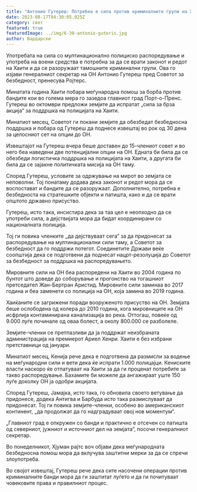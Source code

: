 ```yaml
---
title: "Антонио Гутереш: Потребна е сила против криминалните групи на Хаити"
date: 2023-08-17T04:30:05.025Z
category: свет
featured: true
featuredImage: ../img/6-30-antonio-guteris.jpg
author: Вардарски
---
```

Употребата на сила со мултинационално полициско распоредување и употреба на воени средства е потребна за да се врати законот и редот на Хаити и да се разоружаат тамошните криминални групи. Ова го изјави генералниот секретар на ОН Антонио Гутереш пред Советот за безбедност, пренесува Ројтерс.

Минатата година Хаити побара меѓународна помош за борба против бандите кои во голема мера го зазедоа главниот град Порт-о-Пренс. Гутереш во октомври предложи земјите да испратат „сила за брза акција“ за поддршка на полицијата на Хаити.

Минатиот месец, Советот ги покани земјите да обезбедат безбедносна поддршка и побара од Гутереш да поднесе извештај во рок од 30 дена за целосниот сет на опции до ОН.

Извештајот на Гутереш вчера беше доставен до 15-члениот совет и во него беа наведени две потенцијални опции на ОН. Едната би била да се обезбеди логистичка поддршка на полицијата на Хаити, а другата би била да се зајакне политичката мисија на ОН таму.

Според Гутереш, условите за одржување на мирот во земјата се неповолни. Тој понатаму додава дека законот и редот мора да се воспостават и бандите да се разоружаат. Дополнително, потребна е безбедноста на стратешките објекти и патишта, како и да се врати општото државно присуство.

Гутереш, исто така, инсистира дека за таа цел е неопходно да се употреби сила, а дејствијата мора да бидат координирани со националната полиција.

Тој ги повика членките „да дејствуваат сега“ за да придонесат за распоредување на мултинационални сили таму, а Советот за безбедност да го поддржи потегот. Соединетите Држави веќе соопштија дека се подготвени да поднесат нацрт-резолуција до Советот за безбедност за поддршка на распоредувањето.

Мировните сили на ОН беа распоредени на Хаити во 2004 година по бунтот што доведе до соборување и прогонство на тогашниот претседател Жан-Бертран Аристид. Мировните сили заминаа во 2017 година и беа заменети со полиција на ОН, која замина во 2019 година.

Хаиќаните се загрижени поради вооруженото присуство на ОН. Земјата беше ослободена од колера до 2010 година, кога мировниците на ОН исфрлија контаминирана канализација во река. Оттогаш, повеќе од 9.000 луѓе починале од оваа болест, а околу 800.000 се разболеле.

Земјите-членки се претпазливи да ја поддржат неизбраната администрација на премиерот Ариел Хенри. Хаити е без избрани претставници од јануари.

Минатиот месец, Кенија рече дека е подготвена да размисли за водење на меѓународни сили и вети дека ќе испрати 1.000 полицајци. Кениските власти наскоро ќе отпатуваат на Хаити за да ги проценат потребите за такво распоредување. Бахамите би можеле да ангажираат уште 150 луѓе доколку ОН ја одобри акцијата.

Според Гутереш, Јамајка, исто така, го обновила своето ветување да придонесе, додека Антигва и Барбуда исто така размислуваат да придонесат. Тој ги повика земјите-членки, особено во американскиот континент, „да продолжат да го надградуваат овој нов моментум“.

„Главниот град е опкружен со банди и практично е отсечен со патишта од северниот, јужниот и источниот дел на земјата“, посочи генералниот секретар.

Во понеделникот, Хјуман рајтс воч објави дека меѓународната безбедносна помош мора да вклучува заштитни мерки за да се спречи злоупотреба.

Во својот извештај, Гутереш рече дека сите насочени операции против криминалните банди мора да ги заштитат луѓето и да ги почитуваат човековите права и правилниот процес.